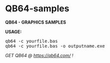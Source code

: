 # QB64-samples

<b>QB64 - GRAPHICS SAMPLES</b>

<b>USAGE:</b>

<pre>
qb64 -c yourfile.bas
qb64 -c yourfile.bas -o outputname.exe
</pre>

<i>GET QB64 @ <link>https://qb64.com/</link> !</i>
